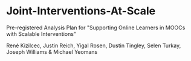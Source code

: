 # Joint-Interventions-At-Scale
Pre-registered Analysis Plan for "Supporting Online Learners in MOOCs with Scalable Interventions"

René Kizilcec, Justin Reich, Yigal Rosen, Dustin Tingley, Selen Turkay, Joseph Williams & Michael Yeomans
